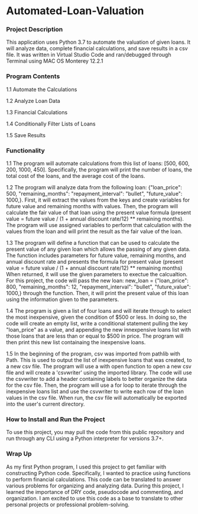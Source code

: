 # Automated-Loan-Valuation

### Project Description
This application uses Python 3.7 to automate the valuation of given loans. It will analyze data, complete financial calculations, and save results in a csv file. It was written in Virtual Studio Code and ran/debugged through Terminal using MAC OS Monterey 12.2.1

### Program Contents
1.1 Automate the Calculations

1.2 Analyze Loan Data

1.3 Financial Calculations

1.4 Conditionally Filter Lists of Loans

1.5 Save Results

### Functionality
1.1 The program will automate calculations from this list of loans: [500, 600, 200, 1000, 450]. Specifically, the program will print the number of loans, the total cost of the loans, and the average cost of the loans.

1.2 The program will analyze data from the following loan: {"loan_price": 500, "remaining_months": "repayment_interval": "bullet", "future_value": 1000,}. First, it will extract the values from the keys and create variables for future value and remaining months with values. Then, the program will calculate the fair value of that loan using the present value formula (present value = future value / (1 + annual discount rate/12) ** remaining months). The program will use assigned variables to perform that calculation with the values from the loan and will print the result as the fair value of the loan.

1.3 The program will define a function that can be used to calculate the present value of any given loan which allows the passing of any given data. The function includes parameters for future value, remaining months, and annual discount rate and presents the formula for present value (present value = future value / (1 + annual discount rate/12) ** remaining months) When returned, it will use the given parameters to exectue the calcualtion. For this project, the code will pass the new loan: new_loan = {"loan_price": 800, "remaining_months": 12, "repayment_interval": "bullet", "future_value": 1000,} through the function. Then, it will print the present value of this loan using the information given to the parameters.

1.4 The program is given a list of four loans and will iterate through to select the most inexpensive, given the condition of $500 or less. In doing so, the code will create an empty list, write a conditional statement pulling the key "loan_price" as a value, and appending the new innexpensive loans list with those loans that are less than or equal to $500 in price. The program will then print this new list containaing the inexpensive loans.

1.5 In the beginning of the program, csv was imported from pathlib with Path. This is used to output the list of inexpensive loans that was created, to a new csv file. The program will use a with open function to open a new csv file and will create a 'csvwriter' using the imported library. The code will use the csvwriter to add a header containing labels to better organize the data for the csv file. Then, the program will use a for loop to iterate through the inexpensive loans list and use the csvwriter to write each row of the loan values in the csv file. When run, the csv file will automatically be exported into the user's current directory.

### How to Install and Run the Project
To use this project, you may pull the code from this public repository and run through any CLI using a Python interpreter for versions 3.7+.

### Wrap Up
As my first Python program, I used this project to get familiar with constructing Python code. Specifically, I wanted to practice using functions to perform financial calculations. This code can be translated to answer various problems for organizing and analyzing data. During this project, I learned the importance of DRY code, pseudocode and commenting, and organization. I am excited to use this code as a base to translate to other personal projects or professional problem-solving.

